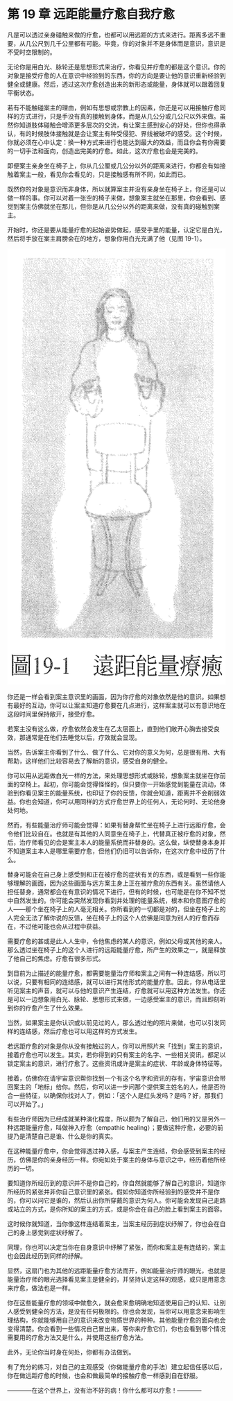 # 第 19 章 远距能量疗愈自我疗愈

凡是可以透过亲身碰触来做的疗愈，也都可以用远距的方式来进行。距离多远不重要，从几公尺到几千公里都有可能。毕竟，你的对象并不是身体而是意识，意识是不受时空限制的。

无论你是用白光、脉轮还是思想形式来治疗，你看见并疗愈的都是这个意识。你的对象是接受疗愈的人在意识中经验到的东西，你的方向是要让他的意识重新经验到健全或健康。然后，透过这次疗愈创造出来的新形态或能量，身体就可以跟着回复平衡状态。

若有不能触碰案主的理由，例如有思想或宗教上的因素，你还是可以用接触疗愈同样的方式进行，只是手没有真的接触到身体，而是从几公分或几公尺以外来做。虽然你知道肢体碰触会增添更多层次的交流，有让案主感到安心的好处，但你也得承认，有的时候肢体接触就是会让案主有种受侵犯、界线被破坏的感受。这个时候，你就必须在心中认定：换一种方式来进行也能达到最大的效益，而且你会有你需要的一切手法和面向，创造出完美的疗愈。如此，这次疗愈也会是完美的。

即便案主亲身坐在椅子上，你从几公厘或几公分以外的距离来进行，你都会有如接触着案主一般，看见你会看见的，只是接触感有所不同，如此而已。

既然你的对象是意识而非身体，所以就算案主并没有亲身坐在椅子上，你还是可以做一样的事。你可以对着一张空的椅子来做，想象案主就坐在那里，你会看到、感觉到案主仿佛就坐在那儿，但你是从几公分以外的距离来做，没有真的碰触到案主。

开始时，你还是要从能量疗愈的起始姿势做起，感受手里的能量，认定它是白光，然后将手放在案主肩膀会在的地方，想象你用白光充满了他（见图 19-1）。

![img](19-1.png)

你还是一样会看到案主意识里的画面，因为你疗愈的对象依然是他的意识。如果想有最好的互动，你可以让案主知道疗愈要在几点进行，这样案主就可以有意识地在这段时间里保持敞开，接受疗愈。

若案主没有这么做，疗愈依然会发生在乙太层面上，直到他们敞开心胸去接受良效，那通常是在他们去睡觉以后，疗效就会显现。

当然，告诉案主你看到了什么、做了什么、它对你的意义为何，总是很有用、大有帮助，这样他们比较容易去了解新的意识，感受自身的健全。

你可以用从远距做白光一样的方法，来处理思想形式或脉轮，想象案主就坐在你前面的空椅上。起初，你可能会觉得怪怪的，但只要你一开始感觉到能量在流动，体验到你看见案主的能量系统，也印证了你的反馈，你就会知道，距离并不会削弱效益。你也会知道，你可以用同样的方式疗愈世界上的任何人，无论何时、无论他身处何地。

然而，有些能量治疗师可能会觉得：如果有替身帮忙坐在椅子上进行远距疗愈，会令他们比较自在。也就是有其他的人同意坐在椅子上，代替真正被疗愈的对象，然后，治疗师看见的会是案主本人的能量系统而非替身的。这么做，纵使替身本身并不知道案主本人是哪里需要疗愈，但他们仍旧可以告诉你，在这次疗愈中经历了什么。

替身可能会在自己身上感受到和正在被疗愈的症状有关的东西，或是看到一些你能够理解的画面，因为这些画面与远方案主身上正在被疗愈的东西有关。虽然请他人担任替身，通常都会在有意识的情况下进行，但有的时候，也可能是在你不知不觉中自然发生的。你可能会突然发现你看到并处理的能量系统，根本和你意图疗愈的人——那个坐在椅子上的人毫无相关。你所看到的一切都是对的，但坐在椅子上的人完全无法了解你说的反馈，坐在椅子上的这个人仿佛是同意为别人的疗愈而存在，不过他可能也会从过程中获益。

需要疗愈的甚或是此人人生中，令他焦虑的某人的意识，例如父母或其他的亲人。那么透过坐在椅子上的这个人进行的远距能量疗愈，所产生的效果之一，就是释放了他自己的焦虑。疗愈有很多形式。

到目前为止描述的能量疗愈，都需要能量治疗师和案主之间有一种连结感，所以可以说，只要有相同的连结感，就可以进行其他形式的能量疗愈。因此，你从电话里听见案主的声音，就可以与他的意识产生连结，疗愈就可以用这种方法发生。你还是可以一边想象用白光、脉轮、思想形式来做，一边感受案主的意识，而且即刻听到你的疗愈产生了什么效果。

当然，如果案主是你认识或以前见过的人，那么透过他的照片来做，也可以引发同样的连结感，然后疗愈也可以用这样的方式发生。

若远距疗愈的对象是你从没有接触过的人，你可以用照片来「找到」案主的意识，接着疗愈也可以发生。其实，若你得到的只有案主的名字、一些相关资讯，都足以锁定案主的意识，进行疗愈了。这些资讯或许是案主的症状、年龄或身体特征等。

接着，仿佛你在请宇宙意识帮你找到一个有这个名字和资讯的存有，宇宙意识会带回案主的「地标」给你。然后，你可以进一步问那个提供案主姓名的人，他是否符合一些特征，以确保你找对人了，例如：「这个人是红头发吗？是吗？好，那我们可以开始了。」

有些治疗师因为已经成就某种演化程度，所以颇为了解自己，他们用的又是另外一种远距能量疗愈，叫做神入疗愈（empathic healing）；要做这种疗愈，必要的前提乃是清楚自己是谁、什么是你的真实。

在这种能量疗愈中，你会觉得透过神入感，与案主产生连结，你会感受到案主的经历，仿佛是你的亲身经历一样。你宛如处于案主的身体与意识之中，经历着他所经历的一切。

要知道你所经历到的意识并不是你自己的，你自然就能够了解自己的意识，知道你所经历的紧张并非你自己意识里的紧张。假如你知道你所经验到的感受并不是你的，你可以问它是谁的，然后认出你所穿戴的意识为何人。你可能会发现自己走路或站立的方式，是你所知的案主的方式，或是你会在自己的脸上看到案主的面容。

这时候你就知道，当你像这样连结着案主，当案主经历到症状纾解了，你也会在自己的身上感觉到症状纾解了。

同理，你也可以决定当你在自身意识中纾解了紧张，而你和案主是有连结的，案主也会因此经历到同样的纾解。

显然，这扇门也为其他的远距能量疗愈方法而开，例如能量治疗师的眼光，也就是能量治疗师的眼光选择看见案主是健全的，并坚持认定这样的观感，或只是用意念来疗愈，做法也是一样。

你在这些能量疗愈的领域中做愈久，就会愈来愈明确地知道使用自己的认知、让别人感受到健全的方法，是没有任何极限的。你也会发现，当你可以用意念来影响生理结构，你就能够用自己的意识来改变物质世界的种种。其他能量疗愈的面向也会变得清楚。你会看到一些情况自己冒出来，等你来疗愈它们，你也会看到哪个情况需要用的疗愈方法又是什么，并使用这些疗愈方法。

此外，无论你当时身在何处，你都有办法做到。

有了充分的练习，对自己的主观感受（你做能量疗愈的手法）建立起信任感以后，你在做远距疗愈的时候，也会和做最简单的接触疗愈一样感到自在舒服。

————在这个世界上，没有治不好的病！你什么都可以疗愈！————
